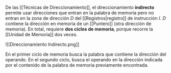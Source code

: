 De las [[Técnicas de Direccionamiento]], el direccionamiento **indirecto** permite usar direcciones que entran en la palabra de memoria pero no entran en la zona de dirección $D$ del [[Registros|registro]] de instrucción $I$. $D$ contiene la dirección en memoria de un [[Puntero]] (otra dirección de memoria). En total, requiere **dos ciclos de memoria**, porque recorre la [[Unidad de Memoria]] dos veces.

![[Direccionamiento Indirecto.png]]

En el primer ciclo de memoria busca la palabra que contiene la dirección del operando. En el segundo ciclo, busca el operando en la dirección indicada por el contenido de la palabra de memoria previamente encontrada.
